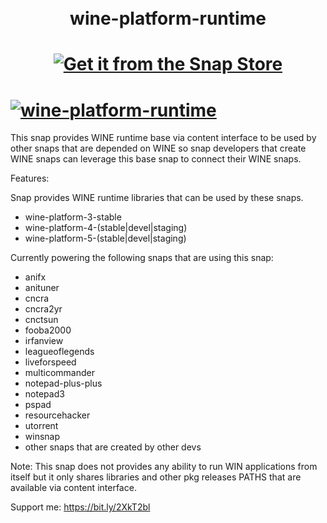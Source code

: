 <h1 align="center">
<br />
wine-platform-runtime
</h1>

<h1 align="center">
<a  href="https://snapcraft.io/wine-platform-runtime">
<img alt="Get it from the Snap Store" src="https://snapcraft.io/static/images/badges/en/snap-store-black.svg" /> </a>
</h1>

<h1 align="left">
<a  href="https://snapcraft.io/wine-platform-runtime">
<img alt="wine-platform-runtime" src="https://snapcraft.io/wine-platform-runtime/badge.svg" /> </a>
</h1>

This snap provides WINE runtime base via content interface to be used by other snaps that are depended on WINE so snap developers that create WINE snaps can leverage this base snap to connect their WINE snaps.

Features:

Snap provides WINE runtime libraries that can be used by these snaps.

- wine-platform-3-stable
- wine-platform-4-(stable|devel|staging)
- wine-platform-5-(stable|devel|staging)

Currently powering the following snaps that are using this snap:

- anifx
- anituner
- cncra
- cncra2yr
- cnctsun
- fooba2000
- irfanview
- leagueoflegends
- liveforspeed
- multicommander
- notepad-plus-plus
- notepad3
- pspad
- resourcehacker
- utorrent
- winsnap
- other snaps that are created by other devs

Note: This snap does not provides any ability to run WIN applications from itself but it only shares libraries and other pkg releases PATHS that are available via content interface.

Support me: https://bit.ly/2XkT2bl
